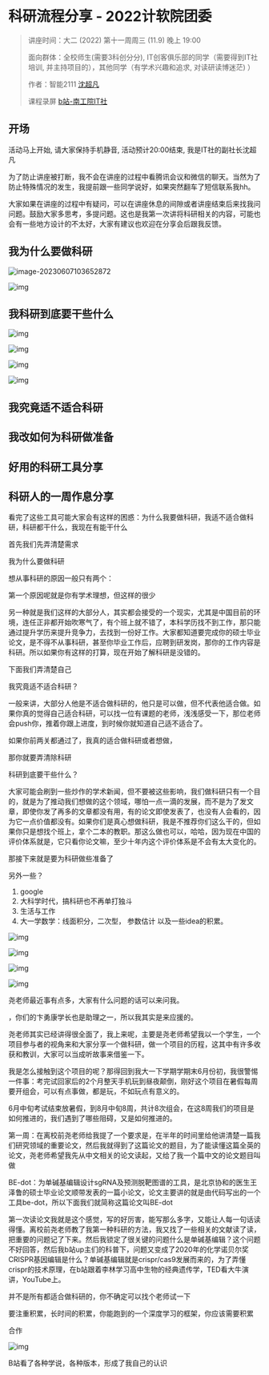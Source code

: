 # 科研流程分享 - 2022计软院团委

> 讲座时间：大二 (2022) 第十一周周三 (11.9) 晚上 19:00
>
> 面向群体：全校师生(需要3科创分分), IT创客俱乐部的同学（需要得到IT社培训, 并主持项目的），其他同学（有学术兴趣和追求, 对读研读博迷茫) ）
>
> 作者：智能2111 [沈超凡](https://github.com/jarrycf/)
>
> 课程录屏 [b站-南工院IT社](https://space.bilibili.com/1352921332)


## 开场

活动马上开始, 请大家保持手机静音, 活动预计20:00结束, 我是IT社的副社长沈超凡

为了防止讲座被打断，我不会在讲座的过程中看腾讯会议和微信的聊天。当然为了防止特殊情况的发生，我提前跟一些同学说好，如果突然翻车了短信联系我hh。

大家如果在讲座的过程中有疑问，可以在讲座休息的间隙或者讲座结束后来找我问问题。鼓励大家多思考，多提问题。这也是我第一次讲将科研相关的内容，可能也会有一些地方设计的不太好，大家有建议也欢迎在分享会后跟我反馈。

## 我为什么要做科研

![image-20230607103652872](media/image-20230607103652872.png)

![img](media/(null)-20230607103549672.(null))

## 我科研到底要干些什么

![img](media/(null)-20230607103529555.(null))

![img](media/(null)-20230607103529751.(null))

![img](media/(null)-20230607103529599.(null))

![img](media/(null)-20230607103529546.(null))




## 我究竟适不适合科研


## 我改如何为科研做准备


## 好用的科研工具分享


## 科研人的一周作息分享

看完了这些工具可能大家会有这样的困惑：为什么我要做科研，我适不适合做科研，科研都干什么，我现在有能干什么

首先我们先弄清楚需求

我为什么要做科研

想从事科研的原因一般只有两个：

第一个原因呢就是你有学术理想，但这样的很少

另一种就是我们这样的大部分人，其实都会接受的一个现实，尤其是中国目前的环境，连任正非都开始吹寒气了，有个班上就不错了，本科学历找不到工作，那只能通过提升学历来提升竞争力，去找到一份好工作。大家都知道要完成你的硕士毕业论文，是不得不从事科研，甚至你毕业工作后，应聘到研发岗，那你的工作内容是科研。所以如果你有这样的打算，现在开始了解科研是没错的。

下面我们弄清楚自己

我究竟适不适合科研？

一般来讲，大部分人他是不适合做科研的，他只是可以做，但不代表他适合做。如果你真的觉得自己适合科研，可以找一位有课题的老师，浅浅感受一下，那位老师会push你，推着你跟上进度，到时候你就知道自己适不适合了。

如果你前两关都通过了，我真的适合做科研或者想做，

那你就要弄清除科研

科研到底要干些什么？

大家可能会刷到一些炒作的学术新闻，但不要被这些影响，我们做科研只有一个目的，就是为了推动我们想做的这个领域，哪怕一点一滴的发展，而不是为了发文章，即使你发了再多的文章都没有用，有的论文即使发表了，也没有人会看的，因为它一点价值都没有。如果你们是真心想做科研，我是不推荐你们这么干的，但如果你只是想找个班上，拿个二本的教职。那这么做也可以，哈哈，因为现在中国的评价体系就是，它只看你论文嘛，至少十年内这个评价体系是不会有太大变化的。

那接下来就是要为科研做些准备了

另外一些？

1. google
2. 大科学时代，搞科研也不再单打独斗
3. 生活与工作
4. 大一学数学：线面积分，二次型， 参数估计 以及一些idea的积累。

![img](media/(null)-20230607103910739.(null))

![img](media/(null)-20230607103910475.(null))

![img](media/(null)-20230607103910580.(null))

![img](media/(null)-20230607103910563.(null))

尧老师最近事有点多，大家有什么问题的话可以来问我。

，你们的卞勇康学长也是助理之一，所以我其实是来应援的。

尧老师其实已经讲得很全面了，我上来呢，主要是尧老师希望我以一个学生，一个项目参与者的视角来和大家分享一个做科研，做一个项目的历程，这其中有许多收获和教训，大家可以当成听故事来借鉴一下。

我是怎么接触到这个项目的呢？那得回到我大一下学期学期末6月份初，我很警惕一件事：考完试回家后的2个月整天手机玩到昼夜颠倒，刚好这个项目在暑假每周要开组会，可以有点事做，都是玩，不如玩点有意义的。

6月中旬考试结束放暑假，到8月中旬8周，共计8次组会，在这8周我们的项目是如何推进的，我们遇到了哪些阻碍，又是如何推进的。

第一周：在离校前尧老师给我提了一个要求是，在半年的时间里给他讲清楚一篇我们研究领域的重要论文，然后我就得到了这篇论文的题目，为了能读懂这篇全英的论文，尧老师希望我先从中文相关的论文读起，又给了我一个篇中文的论文题目叫做

BE-dot：为单碱基编辑设计sgRNA及预测脱靶图谱的工具，是北京协和的医生王泽鲁的硕士毕业论文顺带发表的一篇小论文，论文主要讲的就是由代码写出的一个工具be-dot，所以下面我们就简称这篇论文叫BE-dot

第一次读论文我就是这个感觉，写的好厉害，能写那么多字，又能让人每一句话读得懂。离校前尧老师教了我第一种科研的方法，我又找了一些相关的文献读了读，把重要的问题记了下来。然后我锁定了很关键的问题什么是单碱基编辑？这个问题不好回答，然后我b站up主们的科普下，问题又变成了2020年的化学诺贝尔奖CRISPR基因编辑是什么？单碱基编辑就是crispr/cas9发展而来的，为了弄懂crispr的技术原理，在b站跟着李林学习高中生物的经典遗传学，TED看大牛演讲，YouTube上。

并不是所有都适合做科研的，你不确定可以找个老师试一下

要注重积累，长时间的积累，你能跑到的一个深度学习的框架，你应该需要积累

合作

![img](media/(null)-20230607103910716.(null))

B站看了各种学说，各种版本，形成了我自己的认识



